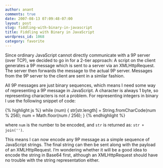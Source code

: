 ```yaml
---
author: anant
comments: true
date: 2007-08-13 07:09:48-07:00
layout: post
slug: fiddling-with-binary-in-javascript
title: Fiddling with Binary in JavaScript
wordpress_id: 1068
category: favorite
---
```


Since ordinary JavaScript cannot directly communicate with a 9P server (over TCP), we decided to go in for a 2-tier approach: A script on the client generates a 9P message which is sent to a server via an XMLHttpRequest. The server then forwards the message to the actual 9P server. Messages from the 9P server to the client are sent in a similar fashion.

All 9P messages are just binary sequences, which means I need some way of representing a 9P message in JavaScript. A character is always 1 byte, so representing characters is not a problem. For representing integers in binary I use the following snippet of code:

{% highlight js %}
while (num) {
  str[str.length] = String.fromCharCode(num % 256);
  num = Math.floor(num / 256);
}
{% endhighlight %}

where `num` is the number to be encoded, and `str` is returned as:
`str + join('')`.

This means I can now encode any 9P message as a simple sequence of JavaScript strings. The final string can then be sent along with the payload of an XMLHttpRequest. I’m wondering whether it will be a good idea to encode the string in Base64 first, although an XMLHttpRequest should have no trouble with the string representation either.
